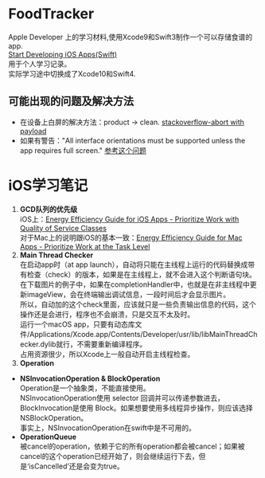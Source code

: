 # FoodTracker
Apple Developer 上的学习材料,使用Xcode9和Swift3制作一个可以存储食谱的app.<br />
[Start Developing iOS Apps(Swift)](https://developer.apple.com/library/content/referencelibrary/GettingStarted/DevelopiOSAppsSwift/index.html#//apple_ref/doc/uid/TP40015214-CH2-SW1)<br />
用于个人学习记录。 <br />
实际学习途中切换成了Xcode10和Swift4.<br />
## 可能出现的问题及解决方法
 - 在设备上白屏的解决方法：product -> clean. [stackoverflow-abort with payload](https://stackoverflow.com/questions/41549131/dyld-abort-with-payload-error-on-iphone-5s-device)<br />
 - 如果有警告："All interface orientations must be supported unless the app requires full screen." [参考这个问题](https://stackoverflow.com/questions/31141806/xcode-7-beta-warnings-interface-orientations-and-launch-storyboard)

# iOS学习笔记
1. **GCD队列的优先级**<br>
iOS上：[Energy Efficiency Guide for iOS Apps - Prioritize Work with Quality of Service Classes](https://developer.apple.com/library/content/documentation/Performance/Conceptual/EnergyGuide-iOS/PrioritizeWorkWithQoS.html#//apple_ref/doc/uid/TP40015243-CH39-SW1)<br>
对于Mac上的说明跟iOS的基本一致：[Energy Efficiency Guide for Mac Apps - Prioritize Work at the Task Level](https://developer.apple.com/library/content/documentation/Performance/Conceptual/power_efficiency_guidelines_osx/PrioritizeWorkAtTheTaskLevel.html#//apple_ref/doc/uid/TP40013929-CH35-SW1)
2. **Main Thread Checker**<br>
在启动app时（at app launch），自动将只能在主线程上运行的代码替换成带有检查（check）的版本，如果是在主线程上，就不会进入这个判断语句块。<br>
在下载图片的例子中，如果在completionHandler中，也就是在非主线程中更新imageView，会在终端输出调试信息，一段时间后才会显示图片。<br>
所以，自动加的这个check里面，应该就只是一些负责输出信息的代码，这个操作还是会进行，程序也不会崩溃，只是交互不太及时。<br>
运行一个macOS app，只要有动态库文件/Applications/Xcode.app/Contents/Developer/usr/lib/libMainThreadChecker.dylib就行，不需要重新编译程序。<br>
占用资源很少，所以Xcode上一般自动开启主线程检查。
3. **Operation**<br>
 - **NSInvocationOperation & BlockOperation**<br>
Operation是一个抽象类，不能直接使用。<br>
NSInvocationOperation使用 selector 回调并可以传递参数进去，BlockInvocation是使用 Block。如果想要使用多线程异步操作，则应该选择   NSBlockOperation。<br>
事实上，NSInvocationOperation在swift中是不可用的。<br>
 - **OperationQueue**<br>
被cancel的operation，依赖于它的所有operation都会被cancel；如果被cancel的这个operation已经开始了，则会继续运行下去，但是‘isCancelled’还是会变为true。
